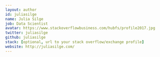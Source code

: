 ```yaml
---
layout: author
id: juliasilge
name: Julia Silge
job: Data Scientist
avatar: https://www.stackoverflowbusiness.com/hubfs/profile2017.jpg
twitter: juliasilge
github: juliasilge
stack: [optional, url to your stack overflow/exchange profile]
website: http://juliasilge.com/
---
```

